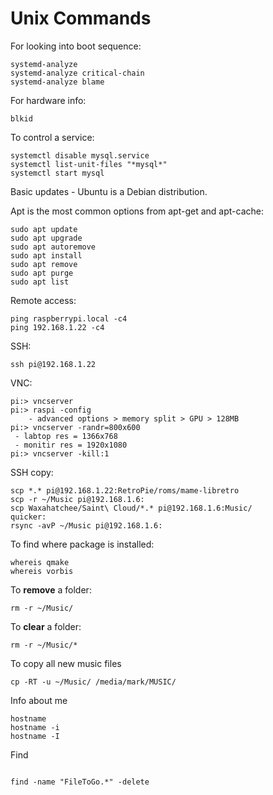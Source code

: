 # Unix Commands

For looking into boot sequence:

```
systemd-analyze
systemd-analyze critical-chain
systemd-analyze blame 
```

For hardware info:

```
blkid
```

To control a service:

```
systemctl disable mysql.service
systemctl list-unit-files "*mysql*"
systemctl start mysql
```

Basic updates  - Ubuntu is a Debian distribution. 

Apt is the most common options from apt-get and apt-cache:

```
sudo apt update
sudo apt upgrade
sudo apt autoremove
sudo apt install
sudo apt remove
sudo apt purge
sudo apt list	
```

Remote access:

```
ping raspberrypi.local -c4
ping 192.168.1.22 -c4
```

SSH:

```
ssh pi@192.168.1.22
```

VNC:

```
pi:> vncserver
pi:> raspi -config
	- advanced options > memory split > GPU > 128MB
pi:> vncserver -randr=800x600
 - labtop res = 1366x768
 - monitir res = 1920x1080
pi:> vncserver -kill:1
```

SSH copy:

```
scp *.* pi@192.168.1.22:RetroPie/roms/mame-libretro
scp -r ~/Music pi@192.168.1.6:
scp Waxahatchee/Saint\ Cloud/*.* pi@192.168.1.6:Music/
quicker:
rsync -avP ~/Music pi@192.168.1.6:
```

To find where package is installed:

```
whereis qmake
whereis vorbis
```

To **remove** a folder:

```
rm -r ~/Music/
```

To **clear** a folder:

```
rm -r ~/Music/*
```

To copy all new music files

```
cp -RT -u ~/Music/ /media/mark/MUSIC/
```

Info about me 

```
hostname
hostname -i
hostname -I
```

Find

```

find -name "FileToGo.*" -delete
```

